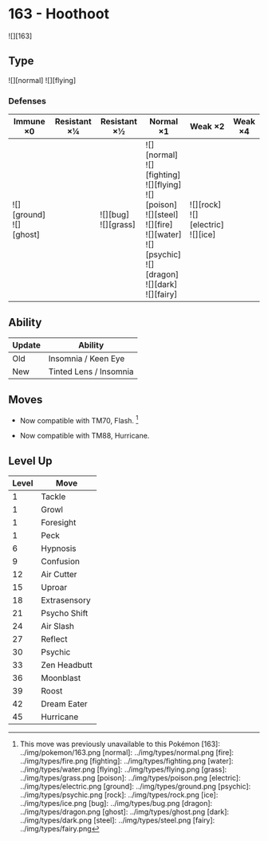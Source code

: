 # 163 - Hoothoot
![][163]

## Type

![][normal]  ![][flying]

### Defenses

Immune ×0                      | Resistant ×¼ | Resistant ×½                | Normal ×1                                                                                                                                                                   | Weak ×2                                      | Weak ×4 | 
---                            | ---          | ---                         | ---                                                                                                                                                                         | ---                                          | ---     | 
![][ground]<br> ![][ghost]<br> |              | ![][bug]<br> ![][grass]<br> | ![][normal]<br> ![][fighting]<br> ![][flying]<br> ![][poison]<br> ![][steel]<br> ![][fire]<br> ![][water]<br> ![][psychic]<br> ![][dragon]<br> ![][dark]<br> ![][fairy]<br> | ![][rock]<br> ![][electric]<br> ![][ice]<br> |         | 

## Ability

Update | Ability                | 
---    | ---                    | 
Old    | Insomnia / Keen Eye    | 
New    | Tinted Lens / Insomnia | 

## Moves

 - Now compatible with TM70, Flash. [^1]

 - Now compatible with TM88, Hurricane.

## Level Up

Level | Move         | 
---   | ---          | 
1     | Tackle       | 
1     | Growl        | 
1     | Foresight    | 
1     | Peck         | 
6     | Hypnosis     | 
9     | Confusion    | 
12    | Air Cutter   | 
15    | Uproar       | 
18    | Extrasensory | 
21    | Psycho Shift | 
24    | Air Slash    | 
27    | Reflect      | 
30    | Psychic      | 
33    | Zen Headbutt | 
36    | Moonblast    | 
39    | Roost        | 
42    | Dream Eater  | 
45    | Hurricane    | 

[^1]: This move was previously unavailable to this Pokémon
[163]: ../img/pokemon/163.png
[normal]: ../img/types/normal.png
[fire]: ../img/types/fire.png
[fighting]: ../img/types/fighting.png
[water]: ../img/types/water.png
[flying]: ../img/types/flying.png
[grass]: ../img/types/grass.png
[poison]: ../img/types/poison.png
[electric]: ../img/types/electric.png
[ground]: ../img/types/ground.png
[psychic]: ../img/types/psychic.png
[rock]: ../img/types/rock.png
[ice]: ../img/types/ice.png
[bug]: ../img/types/bug.png
[dragon]: ../img/types/dragon.png
[ghost]: ../img/types/ghost.png
[dark]: ../img/types/dark.png
[steel]: ../img/types/steel.png
[fairy]: ../img/types/fairy.png
